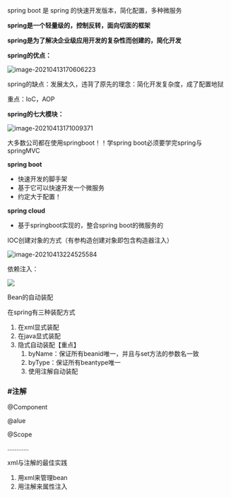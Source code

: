 spring boot 是 spring 的快速开发版本，简化配置，多种微服务

**spring是一个轻量级的，控制反转，面向切面的框架**

**spring是为了解决企业级应用开发的复杂性而创建的，简化开发**

**spring的优点：**

![image-20210413170606223](C:\Users\Hans\AppData\Roaming\Typora\typora-user-images\image-20210413170606223.png)

spring的缺点：发展太久，违背了原先的理念：简化开发复杂度，成了配置地狱

重点：IoC，AOP

**spring的七大模块：**

![image-20210413171009371](C:\Users\Hans\AppData\Roaming\Typora\typora-user-images\image-20210413171009371.png)

大多数公司都在使用springboot！！学spring boot必须要学完spring与springMVC

**spring boot**

- 快速开发的脚手架
- 基于它可以快速开发一个微服务
- 约定大于配置！

**spring cloud**

- 基于springboot实现的，整合spring boot的微服务的

IOC创建对象的方式（有参构造创建对象即包含构造器注入）

![image-20210413224525584](C:\Users\Hans\AppData\Roaming\Typora\typora-user-images\image-20210413224525584.png)

依赖注入：

![](C:\Users\Hans\AppData\Roaming\Typora\typora-user-images\image-20210414100408000.png)

Bean的自动装配

在spring有三种装配方式

1. 在xml显式装配
2. 在java显式装配
3. 隐式自动装配【重点】
   1. byName：保证所有beanid唯一，并且与set方法的参数名一致
   2. byType：保证所有beantype唯一
   3. 使用注解自动装配

### #注解

@Component

@alue

@Scope

…………

xml与注解的最佳实践

1. 用xml来管理bean
2. 用注解来属性注入